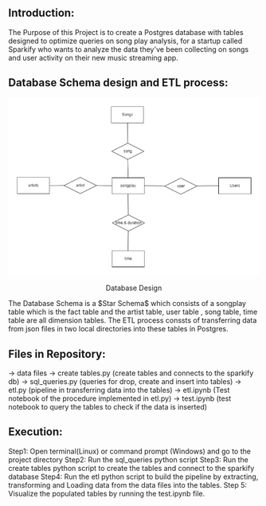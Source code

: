 ## Introduction:

The Purpose of this Project is to create a Postgres database with tables designed to optimize queries on song play analysis, for a startup called Sparkify who wants to analyze the data they've been collecting on songs and user activity on their new music streaming app.

## Database Schema design and ETL process:
![](image.png)
<p align="center">
    Database Design
</p>
The Database Schema is a $Star Schema$ which consists of a songplay table which is the fact table and the artist table, user table , song table, time table are all dimension tables. The ETL process conssts of transferring data from json files in two local directories into these tables in Postgres.

## Files in Repository:
-> data files
-> create tables.py (create tables and connects to the sparkify db)
-> sql_queries.py (queries for drop, create and insert into tables)
-> etl.py (pipeline in transferring data into the tables)
-> etl.ipynb (Test notebook of the procedure implemented in etl.py)
-> test.ipynb (test notebook to query the tables to check if the data is inserted)

## Execution:
Step1: Open terminal(Linux) or command prompt (Windows) and go to the project directory
Step2: Run the sql_queries python script 
Step3: Run the create tables python script to create the tables and connect to the sparkify database
Step4: Run the etl python script to build the pipeline by extracting, transforming and Loading data from the data files into the tables.
Step 5: Visualize the populated tables by running the test.ipynb file.
